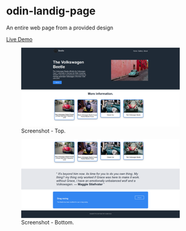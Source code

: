 # odin-landig-page
An entire web page from a provided design

[Live Demo](https://mrcinzza.github.io/odin-landig-page/)

<figure>
<img src="./images/Screenshot1.png" alt="AnVIL Portal Image."/>
<figure-caption>Screenshot - Top.</figure-caption>
</figure>
<figure>
<img src="./images/Screenshot2.png" alt="AnVIL Portal Image."/>
<figure-caption>Screenshot - Bottom.</figure-caption>
</figure>